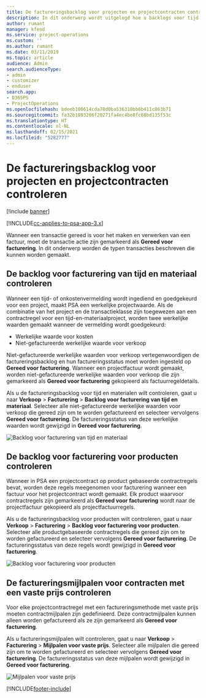 ```yaml
---
title: De factureringsbacklog voor projecten en projectcontracten controleren
description: In dit onderwerp wordt uitgelegd hoe u backlogs voor tijd, onkosten en producten bekijkt en hoe u deze markeert als gereed voor facturering.
author: rumant
manager: kfend
ms.service: project-operations
ms.custom: ''
ms.author: rumant
ms.date: 03/11/2019
ms.topic: article
audience: Admin
search.audienceType:
- admin
- customizer
- enduser
search.app:
- D365PS
- ProjectOperations
ms.openlocfilehash: bdeeb100614cda78d0ba536310bb6b411c863b71
ms.sourcegitcommit: fa32b1893286f20271fa4ec4be8fc68bd135f53c
ms.translationtype: HT
ms.contentlocale: nl-NL
ms.lasthandoff: 02/15/2021
ms.locfileid: "5282777"
---
```

# <a name="review-the-invoicing-backlog-on-projects-and-project-contracts"></a>De factureringsbacklog voor projecten en projectcontracten controleren

[!include [banner](../includes/psa-now-project-operations.md)]

[!INCLUDE[cc-applies-to-psa-app-3.x](../includes/cc-applies-to-psa-app-3x.md)]

Wanneer een transactie gereed is voor het maken en verwerken van een factuur, moet de transactie actie zijn gemarkeerd als **Gereed voor facturering**. In dit onderwerp worden de typen transacties beschreven die kunnen worden gemaakt.

## <a name="review-the-time-and-material-billing-backlog"></a>De backlog voor facturering van tijd en materiaal controleren

Wanneer een tijd- of onkostenvermelding wordt ingediend en goedgekeurd voor een project, maakt PSA een werkelijke projectwaarde. Als de combinatie van het project en de transactieklasse zijn toegewezen aan een contractregel voor een tijd-en-materiaalproject, worden twee werkelijke waarden gemaakt wanneer de vermelding wordt goedgekeurd:

- Werkelijke waarde voor kosten 
- Niet-gefactureerde werkelijke waarde voor verkoop

Niet-gefactureerde werkelijke waarden voor verkoop vertegenwoordigen de factureringsbacklog en hun factureringsstatus moet worden ingesteld op **Gereed voor facturering**. Wanneer een projectfactuur wordt gemaakt, worden niet-gefactureerde werkelijke waarden voor verkoop die zijn gemarkeerd als **Gereed voor facturering** gekopieerd als factuurregeldetails.

Als u de factureringsbacklog voor tijd en materialen wilt controleren, gaat u naar **Verkoop** \> **Facturering** \> **Backlog voor facturering van tijd en materiaal**. Selecteer alle niet-gefactureerde werkelijke waarden voor verkoop die gereed zijn om te worden gefactureerd en selecteer vervolgens **Gereed voor facturering**. De factureringsstatus van deze werkelijke waarden wordt gewijzigd in **Gereed voor facturering**.

![Backlog voor facturering van tijd en materiaal](media/TMBacklog.png)

## <a name="review-the-product-billing-backlog"></a>De backlog voor facturering voor producten controleren

Wanneer in PSA een projectcontract op product gebaseerde contractregels bevat, worden deze regels meegenomen voor facturering wanneer een factuur voor het projectcontract wordt gemaakt. Elk product waarvoor contractregels zijn gemarkeerd als **Gereed voor facturering** wordt naar de projectfactuur gekopieerd als projectfactuurregels.

Als u de factureringsbacklog voor producten wilt controleren, gaat u naar **Verkoop** \> **Facturering** \> **Backlog voor facturering voor producten**. Selecteer alle productgebaseerde contractregels die gereed zijn om te worden gefactureerd en selecteer vervolgens **Gereed voor facturering**. De factureringsstatus van deze regels wordt gewijzigd in **Gereed voor facturering**.

![Backlog voor facturering voor producten](media/ProductBacklog.png)

## <a name="review-billing-milestones-on-fixed-price-contracts"></a>De factureringsmijlpalen voor contracten met een vaste prijs controleren

Voor elke projectcontractregel met een factureringsmethode met vaste prijs moeten contractmijlpalen zijn gedefinieerd. Deze contractmijlpalen kunnen alleen worden gefactureerd als ze zijn gemarkeerd als **Gereed voor facturering**. 

Als u factureringsmijlpalen wilt controleren, gaat u naar **Verkoop** \> **Facturering** \> **Mijlpalen voor vaste prijs**. Selecteer alle mijlpalen die gereed zijn om te worden gefactureerd en selecteer vervolgens **Gereed voor facturering**. De factureringsstatus van deze mijlpalen wordt gewijzigd in **Gereed voor facturering**.

![Mijlpalen voor vaste prijs](media/FPBacklog.png)


[!INCLUDE[footer-include](../includes/footer-banner.md)]